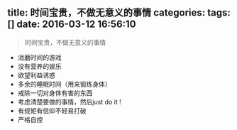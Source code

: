 title: 时间宝贵，不做无意义的事情
categories: 
tags: []
date: 2016-03-12 16:56:10
---
> 时间宝贵，不做无意义的事情

 - 消磨时间的游戏
 - 没有营养的娱乐
 - 欲望利益诱惑
 - 多余的睡眠时间（用来锻炼身体）
 - 戒除一切对身体有害的东西
 - 考虑清楚要做的事情，然后just do it !
 - 有规矩有信仰不轻易打破
 - 严格自控


